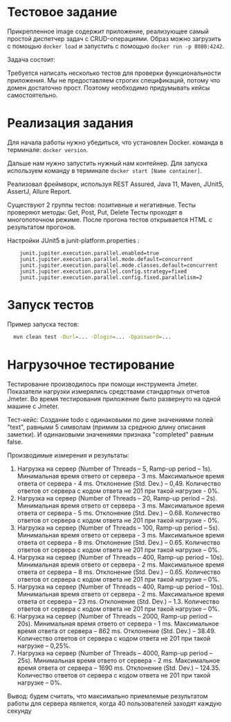 # Тестовое задание

Прикрепленное image содержит приложение, реализующее самый простой диспетчер задач с CRUD-операциями. Образ можно загрузить с помощью `docker load` и запустить с помощью `docker run -p 8080:4242`.

Задача состоит:

Требуется написать несколько тестов для проверки функциональности приложения. Мы не предоставляем строгих спецификаций, потому что домен достаточно прост. Поэтому необходимо придумывать кейсы самостоятельно.

# Реализация задания

Для начала работы нужно убедиться, что установлен Docker.
команда в терминале: `docker version`.

Дальше нам нужно запустить нужный нам контейнер.
Для запуска используем команду в терминале `docker start [Name container]`.


Реализовал фреймворк, используя REST Assured, Java 11, Maven, JUnit5, AssertJ, Allure Report.

Существуют 2 группы тестов: позитивные и негативные.
Тесты проверяют методы: Get, Post, Put, Delete
Тесты проходят в многопоточном режиме.
После прогона тестов открывается HTML с результатом прогонов.

Настройки JUnit5 в junit-platform.properties :
```
    junit.jupiter.execution.parallel.enabled=true
    junit.jupiter.execution.parallel.mode.default=concurrent
    junit.jupiter.execution.parallel.mode.classes.default=concurrent
    junit.jupiter.execution.parallel.config.strategy=fixed
    junit.jupiter.execution.parallel.config.fixed.parallelism=2
``` 


# Запуск тестов

Пример запуска тестов:
```bash
  mvn clean test -Durl=... -Dlogin=... -Dpassword=...
```
# Нагрузочное тестирование

Тестирование производилось при помощи инструмента Jmeter.
Показатели нагрузки измерялись средствами стандартных отчетов Jmeter.
Во время тестирования приложение было развернуто на одной машине с Jmeter.

Тест-кейс:
Создание todo с одинаковыми по дине значениями полей "text", равными 5 символам (примим за среднюю длину описания заметки). И одинаковыми значениями признака "completed" равным false.

Производимые измерения и результаты:
1.	Нагрузка на сервер (Number of Threads – 5, Ramp-up period – 1s).
      Минимальная время ответо от сервера - 3 ms.
      Максимальное время ответа от сервера - 4 ms.
      Отклонение (Std. Dev.) – 0,49.
      Количество ответов от сервера с кодом ответа не 201 при такой нагрузке - 0%.
2.	Нагрузка на сервер (Number of Threads – 20, Ramp-up period – 2s).
      Минимальная время ответо от сервера - 3 ms.
      Максимальное время ответа от сервера - 5 ms.
      Отклонение (Std. Dev.) – 0.68.
      Количество ответов от сервера с кодом ответа не 201 при такой нагрузке - 0%.
3.	Нагрузка на сервер (Number of Threads – 100, Ramp-up period – 5s).
      Минимальная время ответо от сервера - 3 ms.
      Максимальное время ответа от сервера - 8 ms.
      Отклонение (Std. Dev.) – 0.65.
      Количество ответов от сервера с кодом ответа не 201 при такой нагрузке – 0%.
4.	Нагрузка на сервер (Number of Threads – 400, Ramp-up period – 10s).
      Минимальная время ответо от сервера - 2 ms.
      Максимальное время ответа от сервера – 8 ms.
      Отклонение (Std. Dev.) – 0.65.
      Количество ответов от сервера с кодом ответа не 201 при такой нагрузке – 0%.
5.	Нагрузка на сервер (Number of Threads – 400, Ramp-up period – 10s).
      Минимальная время ответо от сервера - 2 ms.
      Максимальное время ответа от сервера – 23 ms.
      Отклонение (Std. Dev.) – 1.3.
      Количество ответов от сервера с кодом ответа не 201 при такой нагрузке – 0%.
6.	Нагрузка на сервер (Number of Threads – 2000, Ramp-up period – 20s).
      Минимальная время ответо от сервера - 1 ms.
      Максимальное время ответа от сервера – 862 ms.
      Отклонение (Std. Dev.) – 38.49.
      Количество ответов от сервера с кодом ответа не 201 при такой нагрузке – 0,25%.
7.	Нагрузка на сервер (Number of Threads – 4000, Ramp-up period – 25s).
      Минимальная время ответо от сервера - 2 ms.
      Максимальное время ответа от сервера – 1690 ms.
      Отклонение (Std. Dev.) – 124.35.
      Количество ответов от сервера с кодом ответа не 201 при такой нагрузке – 0%.

Вывод: будем считать, что максимально приемлемые результатом работы для сервера является, когда 40 пользователей заходят каждую секунду


